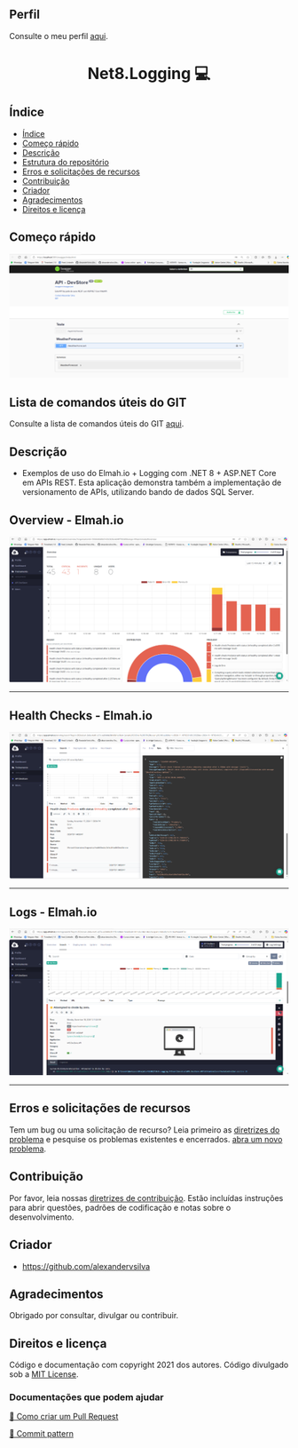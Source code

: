 ## Perfil

Consulte o meu perfil <a href="https://github.com/alexandervsilva/alexandervsilva/blob/master/README.md">aqui</a>.

<h1 align="center" style="font-weight: bold;">Net8.Logging 💻</h1>

## Índice

- [Índice](#índice)
- [Começo rápido](#começo-rápido)
- [Descrição](#descrição)
- [Estrutura do repositório](#estrutura-do-repositório)
- [Erros e solicitações de recursos](#erros-e-solicitações-de-recursos)
- [Contribuição](#contribuição)
- [Criador](#criador)
- [Agradecimentos](#agradecimentos)
- [Direitos e licença](#direitos-e-licença)

## Começo rápido

<p align="center" style="font-weight: bold;">
    <img alt="Endpoints" src="https://github.com/alexandervieira/net8.Logging.API/blob/master/images/endpoints-devstore-api.png" />
    
</p>

## Lista de comandos úteis do GIT

Consulte a lista de comandos úteis do GIT <a href="https://github.com/alexandervieira/Repositorio.Default/blob/master/git.md">aqui</a>.

## Descrição

- Exemplos de uso do Elmah.io + Logging com .NET 8 + ASP.NET Core em APIs REST. Esta aplicação demonstra também a implementação de versionamento de APIs, utilizando bando de dados SQL Server.

## Overview - Elmah.io

<p align="center">
     <img alt="Overwie" src="https://github.com/alexandervieira/net8.Logging.API/blob/master/images/overview-elmah.png" />
</p>

---

## Health Checks - Elmah.io

<p align="center">
     <img alt="Health Checks" src="https://github.com/alexandervieira/net8.Logging.API/blob/master/images/health-check-elmah.png" />
</p>

---

## Logs - Elmah.io

<p align="center">
     <img alt="Logs" src="https://github.com/alexandervieira/net8.Logging.API/blob/master/images/log-elmah-error-exception.png" />
</p>

---

## Erros e solicitações de recursos
Tem um bug ou uma solicitação de recurso? Leia primeiro as [diretrizes do problema](https://reponame/blob/master/CONTRIBUTING.md)  e pesquise os problemas existentes e encerrados. [abra um novo problema](https://github.com/alexandervieira/Repositorio.Default/issues).

## Contribuição

Por favor, leia nossas [diretrizes de contribuição](https://reponame/blob/master/CONTRIBUTING.md). Estão incluídas instruções para abrir questões, padrões de codificação e notas sobre o desenvolvimento.

## Criador

- <https://github.com/alexandervsilva>

## Agradecimentos

Obrigado por consultar, divulgar ou contribuir.

## Direitos e licença

Código e documentação com copyright 2021 dos autores. Código divulgado sob a [MIT License](https://github.com/alexandervieira/Repositorio.Default/blob/master/LICENSE).

<h3>Documentações que podem ajudar</h3>

[📝 Como criar um Pull Request](https://www.atlassian.com/br/git/tutorials/making-a-pull-request)

[💾 Commit pattern](https://gist.github.com/joshbuchea/6f47e86d2510bce28f8e7f42ae84c716)
